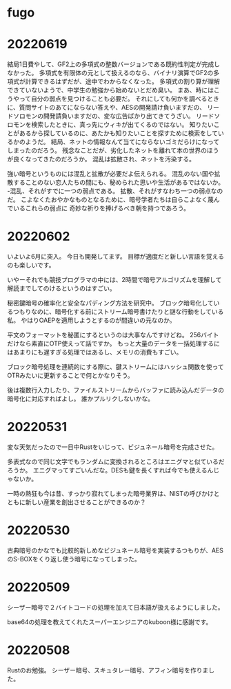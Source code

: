 # fugo

# 20220619

結局1日費やして、GF2上の多項式の整数バージョンである既約性判定が完成しなかった。
多項式を有限体の元として扱えるのなら、バイナリ演算でGF2の多項式が計算できるはずだが、途中でわからなくなった。
多項式の割り算が理解できていないようで、中学生の勉強から始めないとだめ臭い。
まあ、時にはこうやって自分の弱点を見つけることも必要だ。
それにしても何かを調べるときに、質問サイトのあてにならない答えや、AESの開発請け負いますだの、
リードソロモンの開発請負いますだの、変な広告ばかり出てきてうざい。
リードソロモンを検索したときに、真っ先にウィキが出てくるのではない。
知りたいことがあるから探しているのに、あたかも知りたいことを探すために検索をしているかのようだ。
結局、ネットの情報なんて当てにならないゴミだらけになってしまったのだろう。
残念なことだが、劣化したネットを離れて本の世界のほうが良くなってきたのだろうか。
混乱は拡散され、ネットを汚染する。

強い暗号というものには混乱と拡散が必要だよ伝えられる。
混乱のない国や拡散することのない恋人たちの間にも、秘められた思いや生活があるではないか。
-混乱、それがすでに一つの弱点である。
拡散、それがすなわち一つの弱点なのだ。
こよなくたおやかなものとなるために、暗号学者たちは自らこよなく蔑んでいるこれらの弱点に
奇妙な祈りを捧げるべき朝を持つであろう。

# 20220602

いよいよ6月に突入。
今日も開発してます。
目標が適度だと新しい言語を覚えるのも楽しいです。

いやーそれでも競技プログラマの中には、2時間で暗号アルゴリズムを理解して解読までしてのけるというのはすごい。

秘密鍵暗号の確率化と安全なパディング方法を研究中。
ブロック暗号化しているつもりなのに、暗号化する前にストリーム暗号書けたりと謎な行動をしている私。
やはりOAEPを適用しようとするのが間違いの元なのか。

平文のフォーマットを秘匿にするというのは大事なんですけどね。
256バイトだけなら素直にOTP使えって話ですか。
もっと大量のデータを一括処理するにはあまりにも遅すぎる処理ではあるし、メモリの消費もすごい。

ブロック暗号処理を連続的にする際に、鍵ストリームにはハッシュ関数を使ってOTRみたいに更新することで何とかなりそう。

後は複数行入力したり、ファイルストリームからバッファに読み込んだデータの暗号化に対応すればよし。
誰かプルリクしないかな。

# 20220531

変な天気だったので一日中Rustをいじって、ビジュネール暗号を完成させた。

多表式なので同じ文字でもランダムに変換されるところはエニグマと似ているだろうか。
エニグマってすごいんだな。DESも鍵を長くすれば今でも使えるんじゃないか。

一時の熱狂も今は昔、すっかり寂れてしまった暗号業界は、NISTの呼びかけとともに新しい産業を創出させることができるのか？

# 20220530

古典暗号のかなでも比較的新しめなビジュネール暗号を実装するつもりが、AESのS-BOXをくり返し使う暗号になってしまった。

# 20220509

シーザー暗号で２バイトコードの処理を加えて日本語が扱えるようにしました。

base64の処理を教えてくれたスーパーエンジニアのkuboon様に感謝です。

# 20220508

Rustのお勉強。
シーザー暗号、スキュタレー暗号、アフィン暗号を作りました。
